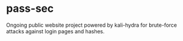 # pass-sec
Ongoing public website project powered by kali-hydra for brute-force attacks against login pages and hashes.
